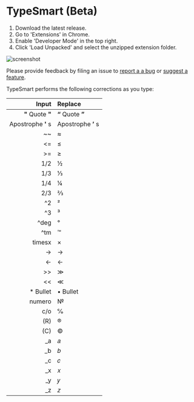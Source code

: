 # TypeSmart (Beta)

1. Download the latest release.
2. Go to 'Extensions' in Chrome.
3. Enable 'Developer Mode' in the top right.
4. Click 'Load Unpacked' and select the unzipped extension folder.

![screenshot](https://camo.githubusercontent.com/edc65aa854e00ac2021a8bda200bc7b606a6ed14/68747470733a2f2f692e696d6775722e636f6d2f786463686451612e706e67)

Please provide feedback by filing an issue to [report a a bug](https://github.com/round/TypeSmart-beta/issues/new?labels=bug&template=bug.md) or [suggest a feature](https://github.com/round/TypeSmart-beta/issues/new?labels=feature&template=feature.md).


TypeSmart performs the following corrections as you type:

|Input|Replace|
|-:|:-|
|**"** Quote **"**|**“** Quote **”**|
|Apostrophe **'** s|Apostrophe **’** s|
|~~ |≈| 
|<=|≤|
|>=|≥|
|1/2|½|
|1/3|⅓|
|1/4|¼|
|2/3|⅔|
|^2|²|
|^3|³|
|^deg|°|
|^tm|™|
|timesx|×|
|->|→|
|<-|←|
|>>|≫|
|<<|≪|
|* Bullet|• Bullet|
|numero|№|
|c/o|℅|
|(R)|®|
|(C)|©|
|_a|𝑎|
|_b|𝑏|
|_c|𝑐|
|_x|𝑥|
|_y|𝑦|
|_z|𝑧|
